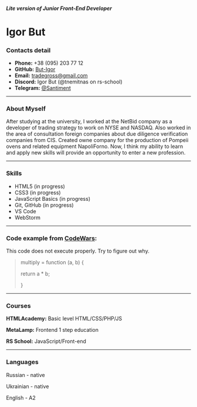 ##### Lite version of Junior Front-End Developer

# Igor But

### Contacts detail

- **Phone:** +38 (095) 203 77 12
- **GitHub:** [But-Igor](https://github.com/tnemitnas/)
- **Email:** tradegross@gmail.com
- **Discord:** Igor But (@tnemitnas on rs-school)
- **Telegram:** [@Santiment](https://t.me/santiment)

---
### About Myself

After studying at the university, I worked at the NetBid company as a developer of trading strategy to work on NYSE and NASDAQ. Also worked in the area of consultation foreign companies about due diligence verification companies from CIS. Created owne company for the production of Pompeii ovens and related equipment NapoliForno. Now, I think my ability to learn and apply new skills will provide an opportunity to enter a new profession. 

---

### Skills

- HTML5 (in progress)
- CSS3 (in progress)
- JavaScript Basics (in progress)
- Git, GitHub (in progress)
- VS Code
- WebStorm

---

### Code example from [CodeWars](https://www.codewars.com/users/tnemitnas/ "link to my acc in CodeWars"):

This code does not execute properly. Try to figure out why.

>multiply = function (a, b) {
>
>return a * b;
>
>} 


---

### Courses

**HTMLAcademy:** Basic level HTML/CSS/PHP/JS

**MetaLamp:** Frontend 1 step education

**RS School:** JavaScript/Front-end

---

### Languages

Russian - native

Ukrainian - native

English - A2
